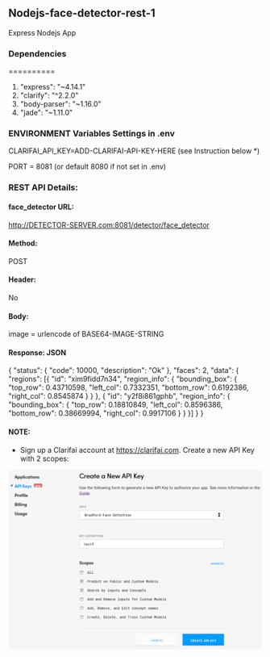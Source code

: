 ## Nodejs-face-detector-rest-1

Express Nodejs App 

### Dependencies
==========

1. "express": "~4.14.1"
2. "clarify": "^2.2.0"
3. "body-parser": "~1.16.0"
4. "jade": "~1.11.0"

### ENVIRONMENT Variables Settings in .env
CLARIFAI_API_KEY=ADD-CLARIFAI-API-KEY-HERE (see Instruction below *)

PORT = 8081 (or default 8080 if not set in .env)

### REST API Details:

#### face_detector URL:
http://DETECTOR-SERVER.com:8081/detector/face_detector

#### Method:
POST
#### Header: 
No
#### Body: 
image = urlencode of BASE64-IMAGE-STRING

#### Response: JSON

{
	"status": {
		"code": 10000,
		"description": "Ok"
	},
	"faces": 2,
	"data": {
		"regions": [{
			"id": "xim9fidd7n34",
			"region_info": {
				"bounding_box": {
					"top_row": 0.43710598,
					"left_col": 0.7332351,
					"bottom_row": 0.6192386,
					"right_col": 0.8545874
				}
			}
		}, {
			"id": "y2f8i861gphb",
			"region_info": {
				"bounding_box": {
					"top_row": 0.18810849,
					"left_col": 0.8596386,
					"bottom_row": 0.38669994,
					"right_col": 0.9917106
				}
			}
		}]
	}
}

#### NOTE:
* Sign up a Clarifai account at https://clarifai.com. Create a new API Key with 2 scopes:

![image](https://github.com/247apps/Nodejs-face-detector-rest-1/blob/master/face-rest.png)

